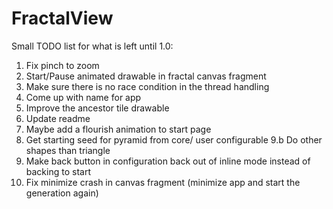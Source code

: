 # FractalView

Small TODO list for what is left until 1.0:

1. Fix pinch to zoom
2. Start/Pause animated drawable in fractal canvas fragment
3. Make sure there is no race condition in the thread handling
4. Come up with name for app
5. Improve the ancestor tile drawable
6. Update readme
7. Maybe add a flourish animation to start page
9. Get starting seed for pyramid from core/ user configurable
9.b Do other shapes than triangle
10. Make back button in configuration back out of inline mode instead of backing to start
11. Fix minimize crash in canvas fragment (minimize app and start the generation again)